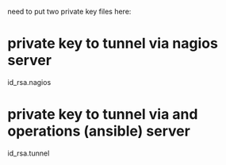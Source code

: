 need to put two private key files here:
# private key to tunnel via nagios server
id_rsa.nagios
# private key to tunnel via and operations (ansible) server
id_rsa.tunnel
